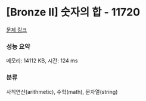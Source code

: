 # [Bronze II] 숫자의 합 - 11720 

[문제 링크](https://www.acmicpc.net/problem/11720) 

### 성능 요약

메모리: 14112 KB, 시간: 124 ms

### 분류

사칙연산(arithmetic), 수학(math), 문자열(string)

